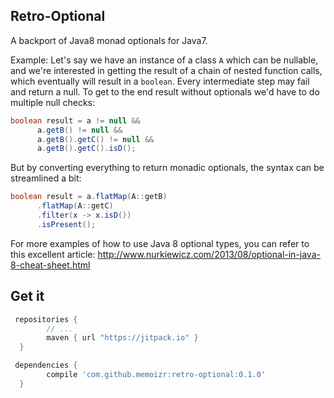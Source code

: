 ## Retro-Optional
A backport of Java8 monad optionals for Java7.

Example:
Let's say we have an instance of a class `A` which can be nullable, and we're interested in getting the
result of a chain of nested function calls, which eventually will result in a `boolean`. Every intermediate
step may fail and return a null. To get to the end result without optionals we'd have to do multiple
null checks:

```java
boolean result = a != null &&
      a.getB() != null &&
      a.getB().getC() != null &&
      a.getB().getC().isD();
```
But by converting everything to return monadic optionals, the syntax can be streamlined a bit:
```java
boolean result = a.flatMap(A::getB)
      .flatMap(A::getC)
      .filter(x -> x.isD())
      .isPresent();
```
For more examples of how to use Java 8 optional types, you can refer to this excellent article:
http://www.nurkiewicz.com/2013/08/optional-in-java-8-cheat-sheet.html

## Get it
```groovy
 repositories {
        // ...
        maven { url "https://jitpack.io" }
  }
```
```groovy
 dependencies {
        compile 'com.github.memoizr:retro-optional:0.1.0'
  }
```



